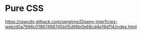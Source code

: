 # Pure CSS

https://rawcdn.githack.com/sergjime/Diseny-interficies-web/d0a7996c01967498745b05d96b0b68cd4e19df14/index.html
